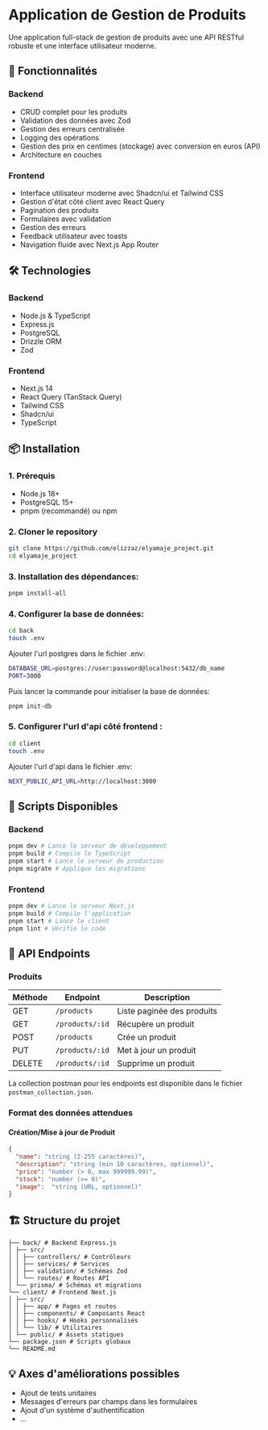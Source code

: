 # Application de Gestion de Produits

Une application full-stack de gestion de produits avec une API RESTful robuste et une interface utilisateur moderne.

## 🚀 Fonctionnalités

### Backend

- CRUD complet pour les produits
- Validation des données avec Zod
- Gestion des erreurs centralisée
- Logging des opérations
- Gestion des prix en centimes (stockage) avec conversion en euros (API)
- Architecture en couches

### Frontend

- Interface utilisateur moderne avec Shadcn/ui et Tailwind CSS
- Gestion d'état côté client avec React Query
- Pagination des produits
- Formulaires avec validation
- Gestion des erreurs
- Feedback utilisateur avec toasts
- Navigation fluide avec Next.js App Router

## 🛠 Technologies

### Backend

- Node.js & TypeScript
- Express.js
- PostgreSQL
- Drizzle ORM
- Zod

### Frontend
- Next.js 14
- React Query (TanStack Query)
- Tailwind CSS
- Shadcn/ui
- TypeScript


## 📦 Installation

### 1. Prérequis

- Node.js 18+
- PostgreSQL 15+
- pnpm (recommandé) ou npm


### 2. Cloner le repository

```bash
git clone https://github.com/elizzaz/elyamaje_project.git
cd elyamaje_project
```

### 3. Installation des dépendances:

```bash
pnpm install-all
```

### 4. Configurer la base de données:

```bash
cd back
touch .env
```

Ajouter l'url postgres dans le fichier .env:

```bash
DATABASE_URL=postgres://user:password@localhost:5432/db_name
PORT=3000
```

Puis lancer la commande pour initialiser la base de données:

```bash
pnpm init-db
```

### 5. Configurer l'url d'api côté frontend :


```bash
cd client
touch .env
```

Ajouter l'url d'api dans le fichier .env:

```bash 
NEXT_PUBLIC_API_URL=http://localhost:3000
```

## 🚀 Scripts Disponibles

### Backend

```bash
pnpm dev # Lance le serveur de développement
pnpm build # Compile le TypeScript
pnpm start # Lance le serveur de production
pnpm migrate # Applique les migrations
```

### Frontend

```bash 
pnpm dev # Lance le serveur Next.js
pnpm build # Compile l'application
pnpm start # Lance le client
pnpm lint # Vérifie le code
```

## 📝 API Endpoints

### Produits

| Méthode | Endpoint | Description |
|---------|----------|-------------|
| GET | `/products` | Liste paginée des produits |
| GET | `/products/:id` | Récupère un produit |
| POST | `/products` | Crée un produit |
| PUT | `/products/:id` | Met à jour un produit |
| DELETE | `/products/:id` | Supprime un produit |

La collection postman pour les endpoints est disponible dans le fichier `postman_collection.json`.

### Format des données attendues

#### Création/Mise à jour de Produit

```json
{
  "name": "string (2-255 caractères)",
  "description": "string (min 10 caractères, optionnel)",
  "price": "number (> 0, max 999999.99)",
  "stock": "number (>= 0)",
  "image":  "string (URL, optionnel)"
}
```


## 🏗 Structure du projet

```
├── back/ # Backend Express.js
│ ├── src/
│ │ ├── controllers/ # Contrôleurs
│ │ ├── services/ # Services
│ │ ├── validation/ # Schémas Zod
│ │ └── routes/ # Routes API
│ └── prisma/ # Schémas et migrations
└── client/ # Frontend Next.js
│ ├── src/
│ │ ├── app/ # Pages et routes
│ │ ├── components/ # Composants React
│ │ ├── hooks/ # Hooks personnalisés
│ │ └── lib/ # Utilitaires
│ └── public/ # Assets statiques
└── package.json # Scripts globaux
└── README.md
```



## 💡 Axes d'améliorations possibles

- Ajout de tests unitaires
- Messages d'erreurs par champs dans les formulaires
- Ajout d'un système d'authentification
- ...
